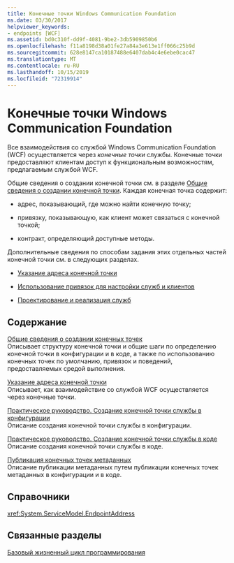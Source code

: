 ```yaml
---
title: Конечные точки Windows Communication Foundation
ms.date: 03/30/2017
helpviewer_keywords:
- endpoints [WCF]
ms.assetid: bd0c310f-dd9f-4081-9be2-3db5909850b6
ms.openlocfilehash: f11a8198d38a01fe27a84a3e613e1ff066c25b9d
ms.sourcegitcommit: 628e8147ca10187488e6407dab4c4e6ebe0cac47
ms.translationtype: MT
ms.contentlocale: ru-RU
ms.lasthandoff: 10/15/2019
ms.locfileid: "72319914"
---
```

# <a name="windows-communication-foundation-endpoints"></a>Конечные точки Windows Communication Foundation
Все взаимодействия со службой Windows Communication Foundation (WCF) осуществляется через *конечные точки* службы. Конечные точки предоставляют клиентам доступ к функциональным возможностям, предлагаемым службой WCF.  
  
 Общие сведения о создании конечной точки см. в разделе [Общие сведения о создании конечной точки](endpoint-creation-overview.md). Каждая конечная точка содержит:  
  
- адрес, показывающий, где можно найти конечную точку;  
  
- привязку, показывающую, как клиент может связаться с конечной точкой;  
  
- контракт, определяющий доступные методы.  
  
 Дополнительные сведения по способам задания этих отдельных частей конечной точки см. в следующих разделах.  
  
- [Указание адреса конечной точки](specifying-an-endpoint-address.md)  
  
- [Использование привязок для настройки служб и клиентов](using-bindings-to-configure-services-and-clients.md)  
  
- [Проектирование и реализация служб](designing-and-implementing-services.md)  
  
## <a name="in-this-section"></a>Содержание  
 [Общие сведения о создании конечных точек](endpoint-creation-overview.md)  
 Описывает структуру конечной точки и общие шаги по определению конечной точки в конфигурации и в коде, а также по использованию конечных точек по умолчанию, привязок и поведений, предоставляемых средой выполнения.  
  
 [Указание адреса конечной точки](specifying-an-endpoint-address.md)  
 Описывает, как взаимодействие со службой WCF осуществляется через конечные точки.  
  
 [Практическое руководство. Создание конечной точки службы в конфигурации](./feature-details/how-to-create-a-service-endpoint-in-configuration.md)  
 Описание создания конечной точки службы в конфигурации.  
  
 [Практическое руководство. Создание конечной точки службы в коде](./feature-details/how-to-create-a-service-endpoint-in-code.md)  
 Описание создания конечной точки службы в коде.  
  
 [Публикация конечных точек метаданных](publishing-metadata-endpoints.md)  
 Описание публикации метаданных путем публикации конечных точек метаданных в конфигурации и в коде.  
  
## <a name="reference"></a>Справочники  
 <xref:System.ServiceModel.EndpointAddress>  
  
## <a name="related-sections"></a>Связанные разделы  
 [Базовый жизненный цикл программирования](basic-programming-lifecycle.md)
